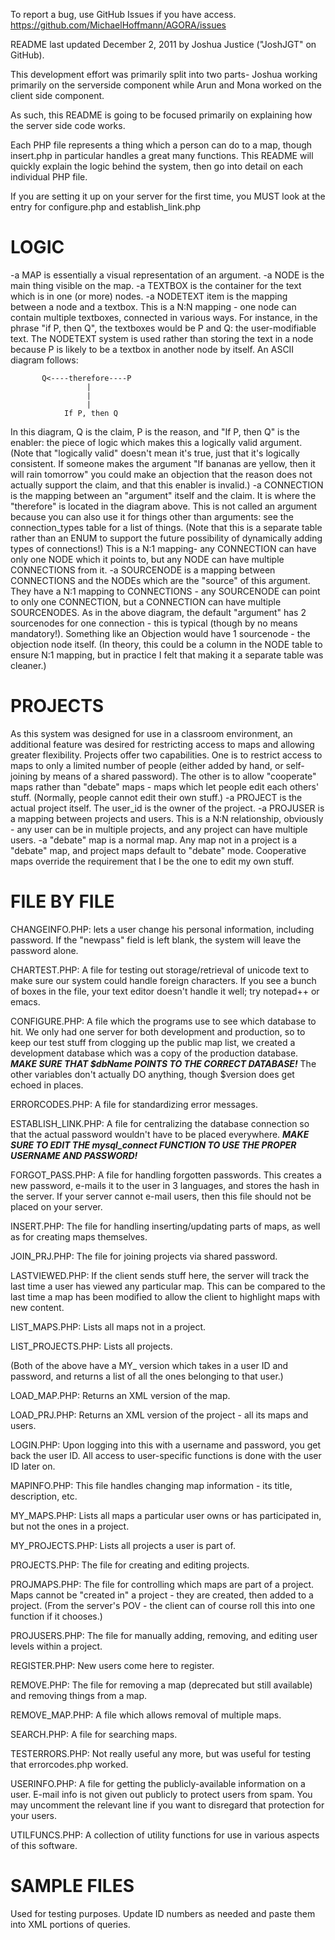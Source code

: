 To report a bug, use GitHub Issues if you have access.
https://github.com/MichaelHoffmann/AGORA/issues

README last updated December 2, 2011 by Joshua Justice ("JoshJGT" on GitHub).

This development effort was primarily split into two parts- Joshua working primarily on the serverside component while Arun and Mona worked on the client side component.

As such, this README is going to be focused primarily on explaining how the server side code works.

Each PHP file represents a thing which a person can do to a map, though insert.php in particular handles a great many functions.
This README will quickly explain the logic behind the system, then go into detail on each individual PHP file.

If you are setting it up on your server for the first time, you MUST look at the entry for configure.php and establish_link.php


# LOGIC
-a MAP is essentially a visual representation of an argument.
-a NODE is the main thing visible on the map.
-a TEXTBOX is the container for the text which is in one (or more) nodes.
-a NODETEXT item is the mapping between a node and a textbox. This is a N:N mapping - one node can contain multiple textboxes, connected in various ways. For instance, in the phrase "if P, then Q", the textboxes would be P and Q: the user-modifiable text. The NODETEXT system is used rather than storing the text in a node because P is likely to be a textbox in another node by itself. An ASCII diagram follows:

```
       Q<----therefore----P
                 |
                 |
                 |
            If P, then Q
```
		
In this diagram, Q is the claim, P is the reason, and "If P, then Q" is the enabler: the piece of logic which makes this a logically valid argument. (Note that "logically valid" doesn't mean it's true, just that it's logically consistent. If someone makes the argument "If bananas are yellow, then it will rain tomorrow" you could make an objection that the reason does not actually support the claim, and that this enabler is invalid.)
-a CONNECTION is the mapping between an "argument" itself and the claim. It is where the "therefore" is located in the diagram above. This is not called an argument because you can also use it for things other than arguments: see the connection_types table for a list of things. (Note that this is a separate table rather than an ENUM to support the future possibility of dynamically adding types of connections!) This is a N:1 mapping- any CONNECTION can have only one NODE which it points to, but any NODE can have multiple CONNECTIONS from it.
-a SOURCENODE is a mapping between CONNECTIONS and the NODEs which are the "source" of this argument. They have a N:1 mapping to CONNECTIONS - any SOURCENODE can point to only one CONNECTION, but a CONNECTION can have multiple SOURCENODES. As in the above diagram, the default "argument" has 2 sourcenodes for one connection - this is typical (though by no means mandatory!). Something like an Objection would have 1 sourcenode - the objection node itself. (In theory, this could be a column in the NODE table to ensure N:1 mapping, but in practice I felt that making it a separate table was cleaner.)

# PROJECTS
As this system was designed for use in a classroom environment, an additional feature was desired for restricting access to maps and allowing greater flexibility.
Projects offer two capabilities. One is to restrict access to maps to only a limited number of people (either added by hand, or self-joining by means of a shared password). The other is to allow "cooperate" maps rather than "debate" maps - maps which let people edit each others' stuff. (Normally, people cannot edit their own stuff.)
-a PROJECT is the actual project itself. The user_id is the owner of the project.
-a PROJUSER is a mapping between projects and users. This is a N:N relationship, obviously - any user can be in multiple projects, and any project can have multiple users.
-a "debate" map is a normal map. Any map not in a project is a "debate" map, and project maps default to "debate" mode. Cooperative maps override the requirement that I be the one to edit my own stuff.

# FILE BY FILE

CHANGEINFO.PHP: lets a user change his personal information, including password. If the "newpass" field is left blank, the system will leave the password alone.

CHARTEST.PHP: A file for testing out storage/retrieval of unicode text to make sure our system could handle foreign characters. If you see a bunch of boxes in the file, your text editor doesn't handle it well; try notepad++ or emacs.

CONFIGURE.PHP: A file which the programs use to see which database to hit. We only had one server for both development and production, so to keep our test stuff from clogging up the public map list, we created a development database which was a copy of the production database. ***MAKE SURE THAT $dbName POINTS TO THE CORRECT DATABASE!*** The other variables don't actually DO anything, though $version does get echoed in places.

ERRORCODES.PHP: A file for standardizing error messages.

ESTABLISH_LINK.PHP: A file for centralizing the database connection so that the actual password wouldn't have to be placed everywhere. ***MAKE SURE TO EDIT THE mysql_connect FUNCTION TO USE THE PROPER USERNAME AND PASSWORD!***

FORGOT_PASS.PHP: A file for handling forgotten passwords. This creates a new password, e-mails it to the user in 3 languages, and stores the hash in the server. If your server cannot e-mail users, then this file should not be placed on your server.

INSERT.PHP: The file for handling inserting/updating parts of maps, as well as for creating maps themselves.

JOIN_PRJ.PHP: The file for joining projects via shared password.

LASTVIEWED.PHP: If the client sends stuff here, the server will track the last time a user has viewed any particular map. This can be compared to the last time a map has been modified to allow the client to highlight maps with new content.

LIST_MAPS.PHP: Lists all maps not in a project.

LIST_PROJECTS.PHP: Lists all projects.

(Both of the above have a MY_ version which takes in a user ID and password, and returns a list of all the ones belonging to that user.)

LOAD_MAP.PHP: Returns an XML version of the map.

LOAD_PRJ.PHP: Returns an XML version of the project - all its maps and users.

LOGIN.PHP: Upon logging into this with a username and password, you get back the user ID. All access to user-specific functions is done with the user ID later on.

MAPINFO.PHP: This file handles changing map information - its title, description, etc.

MY_MAPS.PHP: Lists all maps a particular user owns or has participated in, but not the ones in a project.

MY_PROJECTS.PHP: Lists all projects a user is part of.

PROJECTS.PHP: The file for creating and editing projects.

PROJMAPS.PHP: The file for controlling which maps are part of a project. Maps cannot be "created in" a project - they are created, then added to a project. (From the server's POV - the client can of course roll this into one function if it chooses.)

PROJUSERS.PHP: The file for manually adding, removing, and editing user levels within a project.

REGISTER.PHP: New users come here to register.

REMOVE.PHP: The file for removing a map (deprecated but still available) and removing things from a map.

REMOVE_MAP.PHP: A file which allows removal of multiple maps.

SEARCH.PHP: A file for searching maps.

TESTERRORS.PHP: Not really useful any more, but was useful for testing that errorcodes.php worked.

USERINFO.PHP: A file for getting the publicly-available information on a user. E-mail info is not given out publicly to protect users from spam. You may uncomment the relevant line if you want to disregard that protection for your users.

UTILFUNCS.PHP: A collection of utility functions for use in various aspects of this software.

# SAMPLE FILES
Used for testing purposes. Update ID numbers as needed and paste them into XML portions of queries.